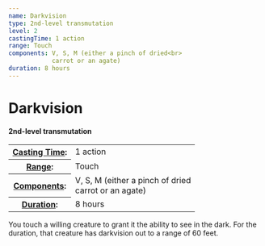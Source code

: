 ```yaml
---
name: Darkvision
type: 2nd-level transmutation
level: 2
castingTime: 1 action
range: Touch
components: V, S, M (either a pinch of dried<br>
			carrot or an agate)
duration: 8 hours
---
```


Darkvision
==========

#### 2nd-level transmutation

<table cellspacing="0" class="statBlock"><tbody><tr><th><a href="/srd/spellcasting/castingASpell.htm#castingtime">Casting Time</a>:</th><td>1 action</td></tr><tr><th><a href="/srd/spellcasting/castingASpell.htm#range">Range</a>:</th><td>Touch</td></tr><tr><th><a href="/srd/spellcasting/castingASpell.htm#components">Components</a>:</th><td>V, S, M (either a pinch of dried<br>carrot or an agate)</td></tr><tr><th><a href="/srd/spellcasting/castingASpell.htm#duration">Duration</a>:</th><td>8 hours</td></tr></tbody></table>

You touch a willing creature to grant it the ability to see in the dark. For the duration, that creature has darkvision out to a range of 60 feet.